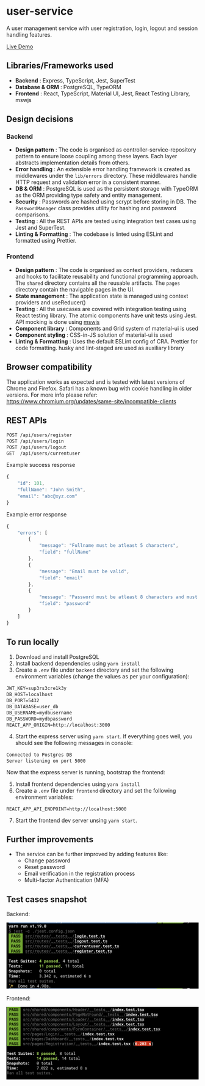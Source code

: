 # user-service

A user management service with user registration, login, logout and session handling features.

[Live Demo](https://user-service-react-app.herokuapp.com/ 'user-service')

## Libraries/Frameworks used

- **Backend** : Express, TypeScript, Jest, SuperTest
- **Database & ORM** : PostgreSQL, TypeORM
- **Frontend** : React, TypeScript, Material UI, Jest, React Testing Library, mswjs

## Design decisions

### Backend

- **Design pattern** : The code is organised as controller-service-repository pattern to ensure loose coupling among
  these layers. Each layer abstracts implementation details from others.
- **Error handling** : An extensible error handling framework is created as middlewares under the `lib/errors` directory.
  These middlewares handle HTTP request and validation error in a consistent manner.
- **DB & ORM** : PostgreSQL is used as the persistent storage with TypeORM as the ORM providing type safety and entity management.
- **Security** : Passwords are hashed using scrypt before storing in DB. The `PasswordManager` class provides utility for hashing and password comparisons.
- **Testing** : All the REST APIs are tested using integration test cases using Jest and SuperTest.
- **Linting & Formatting** : The codebase is linted using ESLint and formatted using Prettier.

### Frontend

- **Design pattern** : The code is organised as context providers, reducers and hooks to facilitate reusability and functional programming approach. The `shared` directory contains all the reusable artifacts. The `pages` directory contain the navigable pages in the UI.
- **State management** : The application state is managed using context providers and useReducer()
- **Testing** : All the usecases are covered with integration testing using React testing library. The atomic components have unit tests using Jest. API mocking is done using [mswjs](https://mswjs.io/)
- **Component library** : Components and Grid system of material-ui is used
- **Component styling** : CSS-in-JS solution of material-ui is used
- **Linting & Formatting** : Uses the default ESLint config of CRA. Prettier for code formatting. husky and lint-staged are used as auxiliary library

## Browser compatibility

The application works as expected and is tested with latest versions of Chrome and Firefox. Safari has a known bug with cookie handling in older versions. For more info please refer: https://www.chromium.org/updates/same-site/incompatible-clients

## REST APIs

```
POST /api/users/register
POST /api/users/login
POST /api/users/logout
GET  /api/users/currentuser
```

Example success response

```javascript
{
    "id": 101,
    "fullName": "John Smith",
    "email": "abc@xyz.com"
}
```

Example error response

```javascript
{
    "errors": [
        {
            "message": "Fullname must be atleast 5 characters",
            "field": "fullName"
        },
        {
            "message": "Email must be valid",
            "field": "email"
        },
        {
            "message": "Password must be atleast 8 characters and must contain atleast a digit and a character",
            "field": "password"
        }
    ]
}
```

## To run locally

1. Download and install PostgreSQL
2. Install backend dependencies using `yarn install`
3. Create a `.env` file under `backend` directory and set the following environment variables (change the values as per your configuration):

```
JWT_KEY=sup3rs3cre1k3y
DB_HOST=localhost
DB_PORT=5432
DB_DATABASE=user_db
DB_USERNAME=mydbusername
DB_PASSWORD=mydbpassword
REACT_APP_ORIGIN=http://localhost:3000
```

4. Start the express server using `yarn start`. If everything goes well, you should see the following messages in console:

```
Connected to Postgres DB
Server listening on port 5000
```

Now that the express server is running, bootstrap the frontend:

5. Install frontend dependencies using `yarn install`
6. Create a `.env` file under `frontend` directory and set the following environment variables:

```
REACT_APP_API_ENDPOINT=http://localhost:5000
```

7. Start the frontend dev server unsing `yarn start`.

## Further improvements

- The service can be further improved by adding features like:
  - Change password
  - Reset password
  - Email verification in the registration process
  - Multi-factor Authentication (MFA)

## Test cases snapshot

Backend:

![Snapshot of backend cases](/docs/backend-testcases.png)

Frontend:

![Snapshot of backend cases](/docs/frontend-testcases.png)
